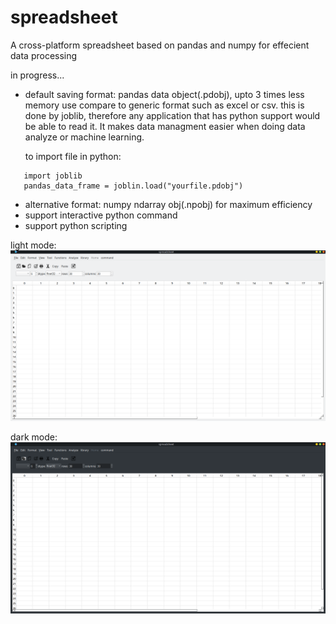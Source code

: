 # spreadsheet
A cross-platform spreadsheet based on pandas and numpy for effecient data processing

in progress...

- default saving format: pandas data object(.pdobj), upto 3 times less memory use compare to generic format such as excel or csv. this is done by joblib, therefore any application that has python support would be able to read it. It makes data managment easier when doing data analyze or machine learning.

    to import file in python:
```
   import joblib
   pandas_data_frame = joblin.load("yourfile.pdobj")
```

- alternative format: numpy ndarray obj(.npobj) for maximum efficiency
- support interactive python command
- support python scripting

light mode:
![alt text](https://raw.githubusercontent.com/YC-Lammy/np_spreadsheet/main/doc/Screenshot_20210609_111555.png)


dark mode:
![alt text](https://raw.githubusercontent.com/YC-Lammy/np_spreadsheet/main/doc/Screenshot_20210608_145022.png)